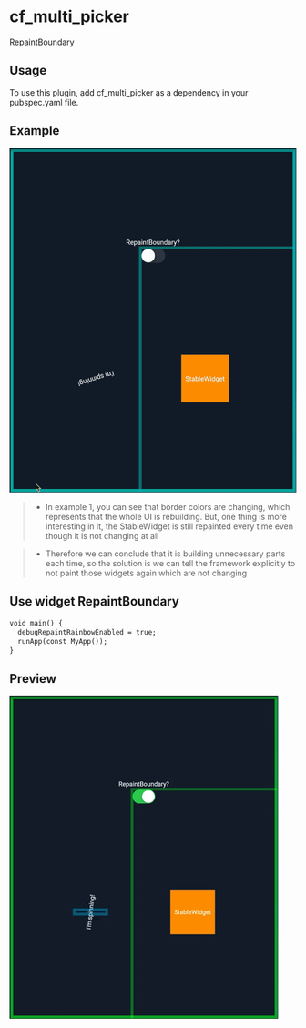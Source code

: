 # cf_multi_picker

RepaintBoundary

## Usage

To use this plugin, add cf_multi_picker as a dependency in your pubspec.yaml file.

## Example
![repaint_boundar](resources/gif/repaint_boundary.gif)

> - In example 1, you can see that border colors are changing, which represents that the whole UI is rebuilding. But, one thing is more interesting in it, the StableWidget is still repainted every time even though it is not changing at all

> - Therefore we can conclude that it is building unnecessary parts each time, so the solution is we can tell the framework explicitly to not paint those widgets again which are not changing

## Use widget RepaintBoundary
```
void main() {
  debugRepaintRainbowEnabled = true;
  runApp(const MyApp());
}
```
## Preview

![repaint_boundar](resources/gif/repaint_boundary_2.gif)


